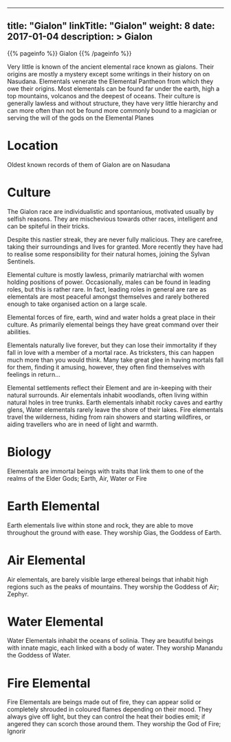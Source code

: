 
---
title: "Gialon"
linkTitle: "Gialon"
weight: 8
date: 2017-01-04
description: >
 Gialon
---

{{% pageinfo %}}
Gialon
{{% /pageinfo %}}

Very little is known of the ancient elemental race known as gialons. Their origins are mostly a mystery except some writings in their history on on Nasudana. Elementals venerate the Elemental Pantheon from which they owe their origins. Most elementals can be found far under the earth, high a top mountains, volcanos and the deepest of oceans. Their culture is generally lawless and without structure, they have very little hierarchy and can more often than not be found more commonly bound to a magician or serving the will of the gods on the Elemental Planes

# Location

Oldest known records of them of Gialon are on Nasudana

# Culture

The Gialon race are individualistic and spontanious, motivated usually by selfish reasons. They are mischevious towards other races, intelligent and can be spiteful in their tricks.

Despite this nastier streak, they are never fully malicious. They are carefree, taking their surroundings and lives for granted. More recently they have had to realise some responsibility for their natural homes, joining the Sylvan Sentinels.

Elemental culture is mostly lawless, primarily matriarchal with women holding positions of power. Occasionally, males can be found in leading roles, but this is rather rare. In fact, leading roles in general are rare as elementals are most peaceful amongst themselves and rarely bothered enough to take organised action on a large scale.

Elemental forces of fire, earth, wind and water holds a great place in their culture. As primarily elemental beings they have great command over their abilities.

Elementals naturally live forever, but they can lose their immortality if they fall in love with a member of a mortal race. As tricksters, this can happen much more than you would think. Many take great glee in having mortals fall for them, finding it amusing, however, they often find themselves with feelings in return...

Elemental settlements reflect their Element and are in-keeping with their natural surrounds. Air elementals inhabit woodlands, often living within natural holes in tree trunks. Earth elementals inhabit rocky caves and earthy glens, Water elementals rarely leave the shore of their lakes. Fire elementals travel the wilderness, hiding from rain showers and starting wildfires, or aiding travellers who are in need of light and warmth. 

# Biology

Elementals are immortal beings with traits that link them to one of the realms of the Elder Gods; Earth, Air, Water or Fire

# Earth Elemental

Earth elementals live within stone and rock, they are able to move throughout the ground with ease. They worship Gias, the Goddess of Earth.
# Air Elemental

Air elementals, are barely visible large ethereal beings that inhabit high regions such as the peaks of mountains. They worship the Goddess of Air; Zephyr.
# Water Elemental

Water Elementals inhabit the oceans of solinia. They are beautiful beings with innate magic, each linked with a body of water. They worship Manandu the Goddess of Water.

# Fire Elemental

Fire Elementals are beings made out of fire, they can appear solid or completely shrouded in coloured flames depending on their mood. They always give off light, but they can control the heat their bodies emit; if angered they can scorch those around them. They worship the God of Fire; Ignorir 
